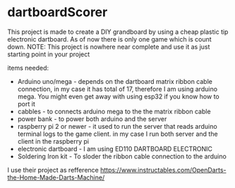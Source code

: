 # dartboardScorer

This project is made to create a DIY grandboard by using a cheap plastic tip electronic dartboard. As of now there is only one game which is count down.
NOTE: This project is nowhere near complete and use it as just starting point in your project

items needed:
- Arduino uno/mega - depends on the dartboard matrix ribbon cable connection, in my case it has total of 17, therefore I am using arduino mega. You might even get away with using esp32 if you know how to  port it
- cabbles - to connects arduino mega to the the matrix ribbon cable
- power bank - to power both arduino and the server
- raspberry pi 2 or newer - it used to run the server that reads arduino terminal logs to the game client. in my case I run both server and the client in the raspberry pi
- electronic dartboard - I am using ED110 DARTBOARD ELECTRONIC
- Soldering Iron kit - To sloder the ribbon cable connection to the arduino



I use their project as refference
https://www.instructables.com/OpenDarts-the-Home-Made-Darts-Machine/
